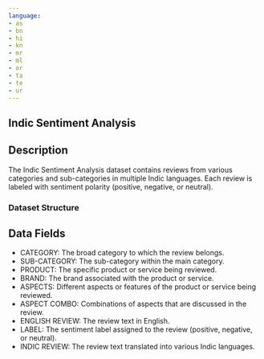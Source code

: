```yaml
---
language:
- as
- bn
- hi
- kn
- mr
- ml
- or
- ta
- te
- ur
---
```

## Indic Sentiment Analysis

## Description
The Indic Sentiment Analysis dataset contains reviews from various categories and sub-categories in multiple Indic languages. Each review is labeled with sentiment polarity (positive, negative, or neutral).

### Dataset Structure

  ## Data Fields

  - CATEGORY: The broad category to which the review belongs.
  - SUB-CATEGORY: The sub-category within the main category.
  - PRODUCT: The specific product or service being reviewed.
  - BRAND: The brand associated with the product or service.
  - ASPECTS: Different aspects or features of the product or service being reviewed.
  - ASPECT COMBO: Combinations of aspects that are discussed in the review.
  - ENGLISH REVIEW: The review text in English.
  - LABEL: The sentiment label assigned to the review (positive, negative, or neutral).
  - INDIC REVIEW: The review text translated into various Indic languages.


